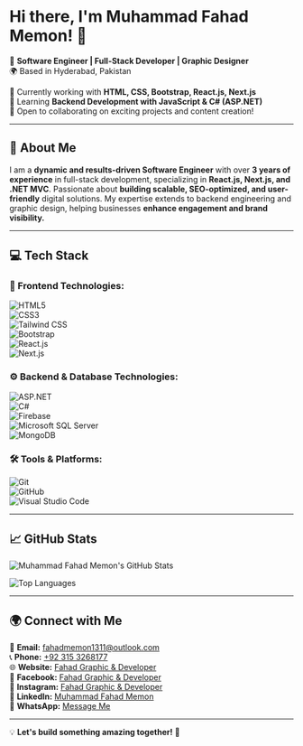 # Hi there, I'm Muhammad Fahad Memon! 👋  

🚀 **Software Engineer | Full-Stack Developer | Graphic Designer**  
🌍 Based in Hyderabad, Pakistan  

🔭 Currently working with **HTML, CSS, Bootstrap, React.js, Next.js**  
🌱 Learning **Backend Development with JavaScript & C# (ASP.NET)**  
👯 Open to collaborating on exciting projects and content creation!  

---

## 🚀 About Me  
I am a **dynamic and results-driven Software Engineer** with over **3 years of experience** in full-stack development, specializing in **React.js, Next.js, and .NET MVC**. Passionate about **building scalable, SEO-optimized, and user-friendly** digital solutions. My expertise extends to backend engineering and graphic design, helping businesses **enhance engagement and brand visibility.**  

---

## 💻 Tech Stack  

### 🚀 Frontend Technologies:  
![HTML5](https://img.shields.io/badge/HTML5-E34F26?style=for-the-badge&logo=html5&logoColor=white)  
![CSS3](https://img.shields.io/badge/CSS3-1572B6?style=for-the-badge&logo=css3&logoColor=white)  
![Tailwind CSS](https://img.shields.io/badge/Tailwind_CSS-38B2AC?style=for-the-badge&logo=tailwind-css&logoColor=white)  
![Bootstrap](https://img.shields.io/badge/Bootstrap-563D7C?style=for-the-badge&logo=bootstrap&logoColor=white)  
![React.js](https://img.shields.io/badge/React.js-20232A?style=for-the-badge&logo=react&logoColor=61DAFB)  
![Next.js](https://img.shields.io/badge/Next.js-000000?style=for-the-badge&logo=nextdotjs&logoColor=white)  

### ⚙️ Backend & Database Technologies:  
![ASP.NET](https://img.shields.io/badge/ASP.NET-5C2D91?style=for-the-badge&logo=dotnet&logoColor=white)  
![C#](https://img.shields.io/badge/C%23-239120?style=for-the-badge&logo=c-sharp&logoColor=white)  
![Firebase](https://img.shields.io/badge/Firebase-FFCA28?style=for-the-badge&logo=firebase&logoColor=black)  
![Microsoft SQL Server](https://img.shields.io/badge/SQL%20Server-CC2927?style=for-the-badge&logo=microsoft-sql-server&logoColor=white)  
![MongoDB](https://img.shields.io/badge/MongoDB-47A248?style=for-the-badge&logo=mongodb&logoColor=white)  

### 🛠 Tools & Platforms:  
![Git](https://img.shields.io/badge/Git-F05032?style=for-the-badge&logo=git&logoColor=white)  
![GitHub](https://img.shields.io/badge/GitHub-181717?style=for-the-badge&logo=github&logoColor=white)  
![Visual Studio Code](https://img.shields.io/badge/VS%20Code-007ACC?style=for-the-badge&logo=visual-studio-code&logoColor=white)  

---

## 📈 GitHub Stats  

![Muhammad Fahad Memon's GitHub Stats](https://github-readme-stats.vercel.app/api?username=fahadmemon1234&show_icons=true&theme=radical)  

![Top Languages](https://github-readme-stats-eight-theta.vercel.app/api/top-langs/?username=fahadmemon1234&layout=compact&langs_count=8&theme=algolia)

---

## 🌍 Connect with Me  

📧 **Email:** [fahadmemon1311@outlook.com](mailto:fahadmemon1311@outlook.com)  
📞 **Phone:** [+92 315 3268177](tel:+923153268177)  
🌐 **Website:** [Fahad Graphic & Developer](https://fahad-graphic-and-developer.web.app)  
📌 **Facebook:** [Fahad Graphic & Developer](https://www.facebook.com/FahadGraphicAndDeveloper)  
📸 **Instagram:** [Fahad Graphic & Developer](https://www.instagram.com/fahadgraphicanddeveloper)  
🔗 **LinkedIn:** [Muhammad Fahad Memon](https://www.linkedin.com/in/muhammadfahadmemon)  
📲 **WhatsApp:** [Message Me](https://wa.me/+923182432729)  

---

💡 **Let's build something amazing together!** 🚀
